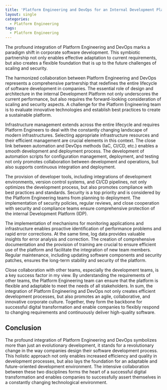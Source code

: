 ```yaml
---
title: 'Platform Engineering and DevOps for an Internal Development Platform (IDP)'
layout: single
categories:
  - Platform Engineering
tags:
  - Platform Engineering
---
```


The profound integration of Platform Engineering and DevOps marks a paradigm shift in corporate software development. This symbiotic partnership not only enables effective adaptation to current requirements, but also creates a flexible foundation that is up to the future challenges of scaling and security.

The harmonized collaboration between Platform Engineering and DevOps represents a comprehensive partnership that redefines the entire lifecycle of software development in companies. The essential role of design and architecture in the internal Development Platform not only underscores the current performance, but also requires the forward-looking consideration of scaling and security aspects. A challenge for the Platform Engineering team is to evaluate innovative technologies and establish best practices to create a sustainable platform.

Infrastructure management extends across the entire lifecycle and requires Platform Engineers to deal with the constantly changing landscape of modern infrastructures. Selecting appropriate infrastructure resources and their efficient management are crucial elements in this context. The close link between automation and DevOps methods (IaC, CI/CD, etc.) enables a smooth development and deployment process. The development of automation scripts for configuration management, deployment, and testing not only promotes collaboration between development and operations, but also supports continuous integration and deployment.

The provision of developer tools, including integrations of development environments, version control systems, and CI/CD pipelines, not only optimizes the development process, but also promotes compliance with best practices and standards. Security is a top priority and is considered by the Platform Engineering teams from planning to deployment. The implementation of security policies, regular reviews, and close cooperation with security and compliance teams ensure comprehensive protection of the internal Development Platform (IDP).

The implementation of mechanisms for monitoring applications and infrastructure enables proactive identification of performance problems and rapid error corrections. At the same time, log data provides valuable insights for error analysis and correction. The creation of comprehensive documentation and the provision of training are crucial to ensure efficient use of the platform and facilitate the integration of new team members. Regular maintenance, including updating software components and security patches, ensures the long-term stability and security of the platform.

Close collaboration with other teams, especially the development teams, is a key success factor in my view. By understanding the requirements of other teams, the Platform Engineering team can ensure that the platform is flexible and adaptable to meet the needs of all stakeholders. In sum, the integration of Platform Engineering and DevOps not only creates efficient development processes, but also promotes an agile, collaborative, and innovative corporate culture. Together, they form the backbone for successful digital transformation and enable companies to flexibly respond to changing requirements and continuously deliver high-quality software.


## Conclusion ##

The profound integration of Platform Engineering and DevOps symbolizes more than just an evolutionary development, it stands for a revolutionary change in the way companies design their software development process. This holistic approach not only enables increased efficiency and quality in development processes, but also lays the foundation for an adaptable and future-oriented development environment. The intensive collaboration between these two disciplines forms the heart of a successful digital transformation and enables companies to successfully assert themselves in a constantly changing technological environment.

